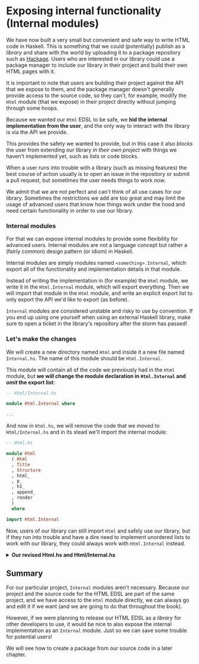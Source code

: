 # Exposing internal functionality (Internal modules)

We have now built a very small but convenient and safe way to write
HTML code in Haskell. This is something that we could (potentially)
publish as a _library_ and share with the world by uploading it
to a package repository such as [Hackage](https://hackage.haskell.org/).
Users who are interested in our library could use a package manager
to include our library in their project and build their own HTML pages
with it.

It is important to note that users are building their project against
the API that we expose to them, and the package manager doesn't generally
provide access to the source code, so they can't, for example,
modify the `Html` module (that we expose) in their project directly
without jumping through some hoops.

Because we wanted our `Html` EDSL to be safe, we **hid the internal
implementation from the user**, and the only way to interact with the
library is via the API we provide.

This provides the safety we wanted to provide, but in this case it also
_blocks_ the user from extending our library _in their own project_ with
things we haven't implemented yet, such as lists or code blocks.

When a user runs into trouble with a library (such as missing features)
the best course of action usually is to open an issue in the repository or
submit a pull request, but sometimes the user needs things to work _now_.

We admit that we are not perfect and can't think of all use cases for our
library. Sometimes the restrictions we add are too great and may limit
the usage of advanced users that know how things work under the hood and
need certain functionality in order to use our library.

### Internal modules

For that we can expose internal modules to provide some flexibility for
advanced users. Internal modules are not a language concept but
rather a (fairly common) design pattern (or idiom) in Haskell.

Internal modules are simply modules named `<something>.Internal`,
which export all of the functionality and implementation details in that module.

Instead of writing the implementation in (for example) the `Html` module,
we write it in the `Html.Internal` module, which will export everything.
Then we will import that module in the `Html` module, and write an explicit export list
to only export the API we'd like to export (as before).

`Internal` modules are considered unstable and risky to use by convention.
If you end up using one yourself when using an external Haskell library,
make sure to open a ticket in the library's repository after the storm has passed!

### Let's make the changes

We will create a new directory named `Html` and inside it a new file
named `Internal.hs`. The name of this module should be `Html.Internal`.

This module will contain all of the code we previously had in the `Html`
module, but **we will change the module declaration in `Html.Internal`
and _omit_ the export list**:

```haskell
-- Html/Internal.hs

module Html.Internal where

...
```

And now in `Html.hs`, we will remove the code that we moved to `Html/Internal.hs`
and in its stead we'll import the internal module:

```haskell
-- Html.hs

module Html
  ( Html
  , Title
  , Structure
  , html_
  , p_
  , h1_
  , append_
  , render
  )
  where

import Html.Internal
```

Now, users of our library can still import `Html` and safely use our library,
but if they run into trouble and have a dire need to implement unordered lists
to work with our library, they could always work with `Html.Internal` instead.

<details>
  <summary><b>Our revised Html.hs and Html/Internal.hs</b></summary>

```haskell
-- Html.hs

module Html
  ( Html
  , Title
  , Structure
  , html_
  , p_
  , h1_
  , append_
  , render
  )
  where

import Html.Internal
```

```haskell
-- Html/Internal.hs

module Html.Internal where

-- * Types

newtype Html
  = Html String

newtype Structure
  = Structure String

type Title
  = String

-- * EDSL

html_ :: Title -> Structure -> Html
html_ title content =
  Html
    ( el "html"
      ( el "head" (el "title" (escape title))
        <> el "body" (getStructureString content)
      )
    )

p_ :: String -> Structure
p_ = Structure . el "p" . escape

h1_ :: String -> Structure
h1_ = Structure . el "h1" . escape

append_ :: Structure -> Structure -> Structure
append_ c1 c2 =
  Structure (getStructureString c1 <> getStructureString c2)

-- * Render

render :: Html -> String
render html =
  case html of
    Html str -> str

-- * Utilities

el :: String -> String -> String
el tag content =
  "<" <> tag <> ">" <> content <> "</" <> tag <> ">"

getStructureString :: Structure -> String
getStructureString content =
  case content of
    Structure str -> str

escape :: String -> String
escape =
  let
    escapeChar c =
      case c of
        '<' -> "&lt;"
        '>' -> "&gt;"
        '&' -> "&amp;"
        '"' -> "&quot;"
        '\'' -> "&#39;"
        _ -> [c]
  in
    concat . map escapeChar
```

</details>

## Summary

For our particular project, `Internal` modules aren't necessary.
Because our project and the source code for the HTML EDSL are
part of the same project, and we have access to the `Html`
module directly, we can always go and edit it if we want
(and we are going to do that throughout the book).

However, if we were planning to release our HTML EDSL as a _library_
for other developers to use, it would be nice
to also expose the internal implementation as an `Internal`
module. Just so we can save some trouble for potential users!

We will see how to create a package from our source code in a later chapter.
